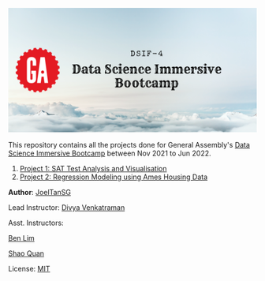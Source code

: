 ![](main_header_image.png)

This repository contains all the projects done for General Assembly's [Data Science Immersive Bootcamp](https://generalassemb.ly/education/data-science-immersive/singapore) between Nov 2021 to Jun 2022.

1. [Project 1: SAT Test Analysis and Visualisation](./Project_1)
2. [Project 2: Regression Modeling using Ames Housing Data](./Project_2)

**Author**: [JoelTanSG](https://github.com/JoelTanSG)

Lead Instructor: [Divya Venkatraman](https://github.com/Divya-sg)

Asst. Instructors:

[Ben Lim](https://github.com/benlyj)

[Shao Quan](https://github.com/shaoquan93)

License: [MIT](https://github.com/JoelTanSG/GA-DSIF4-Data-Science-Immersive-Projects/blob/main/LICENSE)

